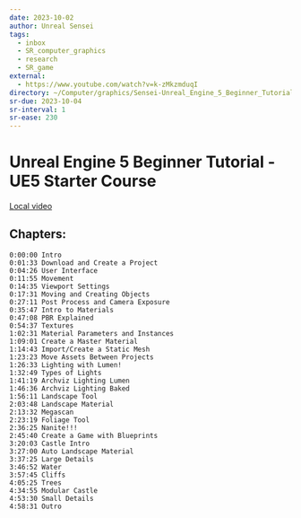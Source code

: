 ```yaml
---
date: 2023-10-02
author: Unreal Sensei
tags:
  - inbox
  - SR_computer_graphics
  - research
  - SR_game
external:
  - https://www.youtube.com/watch?v=k-zMkzmduqI
directory: ~/Computer/graphics/Sensei-Unreal_Engine_5_Beginner_Tutorial/
sr-due: 2023-10-04
sr-interval: 1
sr-ease: 230
---
```


# Unreal Engine 5 Beginner Tutorial - UE5 Starter Course

[Local video](file:///home/inom/Computer/graphics/Sensei-Unreal_Engine_5_Beginner_Tutorial/tutorial.mp4)

## Chapters:

    0:00:00 Intro
    0:01:33 Download and Create a Project
    0:04:26 User Interface
    0:11:55 Movement
    0:14:35 Viewport Settings
    0:17:31 Moving and Creating Objects
    0:27:11 Post Process and Camera Exposure
    0:35:47 Intro to Materials
    0:47:08 PBR Explained
    0:54:37 Textures
    1:02:31 Material Parameters and Instances
    1:09:01 Create a Master Material
    1:14:43 Import/Create a Static Mesh
    1:23:23 Move Assets Between Projects
    1:26:33 Lighting with Lumen!
    1:32:49 Types of Lights
    1:41:19 Archviz Lighting Lumen
    1:46:36 Archviz Lighting Baked
    1:56:11 Landscape Tool
    2:03:48 Landscape Material
    2:13:32 Megascan
    2:23:19 Foliage Tool
    2:36:25 Nanite!!!
    2:45:40 Create a Game with Blueprints
    3:20:03 Castle Intro
    3:27:00 Auto Landscape Material
    3:37:25 Large Details
    3:46:52 Water
    3:57:45 Cliffs
    4:05:25 Trees
    4:34:55 Modular Castle
    4:53:30 Small Details
    4:58:31 Outro

